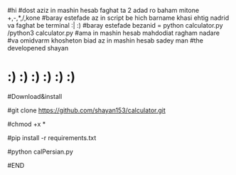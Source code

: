 #hi 
#dost aziz in mashin hesab faghat ta 2 adad ro baham mitone +,-,*,/,kone
#baray estefade az in script be hich barname khasi ehtig nadrid va faghat be terminal :| :)
#baray estefade bezanid = python calculator.py /python3 calculator.py
#ama in mashin hesab mahdodiat ragham nadare
#va omidvarm khosheton biad az in mashin hesab sadey man
#the developened shayan
# :) :) :) :) :) :)

#Download&install

#git clone https://github.com/shayan153/calculator.git

#chmod +x *

#pip install -r requirements.txt

#python calPersian.py

#END
